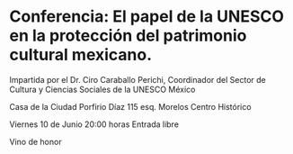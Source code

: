 Conferencia: El papel de la UNESCO en la protección del patrimonio cultural mexicano.
==================================================================
Impartida por el Dr. Ciro Caraballo Perichi, Coordinador del Sector de Cultura y Ciencias Sociales de la UNESCO México    

Casa de la Ciudad
Porfirio Díaz 115 esq. Morelos
Centro Histórico

Viernes 10 de Junio
20:00 horas
Entrada libre

Vino de honor
